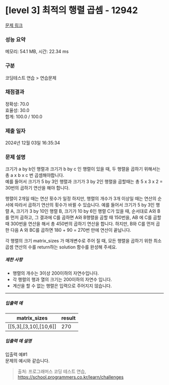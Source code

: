 # [level 3] 최적의 행렬 곱셈 - 12942 

[문제 링크](https://school.programmers.co.kr/learn/courses/30/lessons/12942) 

### 성능 요약

메모리: 54.1 MB, 시간: 22.34 ms

### 구분

코딩테스트 연습 > 연습문제

### 채점결과

정확성: 70.0<br/>효율성: 30.0<br/>합계: 100.0 / 100.0

### 제출 일자

2024년 12월 03일 16:35:34

### 문제 설명

<p>크기가 a by b인 행렬과 크기가 b by c 인 행렬이 있을 때, 두 행렬을 곱하기 위해서는 총 a x b x c 번 곱셈해야합니다.<br>
예를 들어서 크기가 5 by 3인 행렬과 크기가 3 by 2인 행렬을 곱할때는 총 5 x 3 x 2 = 30번의 곱하기 연산을 해야 합니다.</p>

<p>행렬이 2개일 때는 연산 횟수가 일정 하지만, 행렬의 개수가 3개 이상일 때는 연산의 순서에 따라서 곱하기 연산의 횟수가 바뀔 수 있습니다. 예를 들어서 크기가 5 by 3인 행렬 A, 크기가 3 by 10인 행렬 B, 크기가 10 by 6인 행렬 C가 있을 때, 순서대로 A와 B를 먼저 곱하고, 그 결과에 C를 곱하면 A와 B행렬을 곱할 때 150번을, AB 에 C를 곱할 때 300번을 연산을 해서 총 450번의 곱하기 연산을 합니다. 하지만, B와 C를 먼저 곱한 다음 A 와 BC를 곱하면 180 + 90 = 270번 만에 연산이 끝납니다.</p>

<p>각 행렬의 크기 matrix_sizes 가 매개변수로 주어 질 때, 모든 행렬을 곱하기 위한 최소 곱셈 연산의 수를 return하는 solution 함수를 완성해 주세요.</p>

<h5>제한 사항</h5>

<ul>
<li>행렬의 개수는 3이상 200이하의 자연수입니다.</li>
<li>각 행렬의 행과 열의 크기는 200이하의 자연수 입니다.</li>
<li>계산을 할 수 없는 행렬은 입력으로 주어지지 않습니다.</li>
</ul>

<hr>

<h5>입출력 예</h5>
<table class="table">
        <thead><tr>
<th>matrix_sizes</th>
<th>result</th>
</tr>
</thead>
        <tbody><tr>
<td>[[5,3],[3,10],[10,6]]</td>
<td>270</td>
</tr>
</tbody>
      </table>
<h5>입출력 예 설명</h5>

<p>입출력 예#1<br>
문제의 예시와 같습니다.</p>


> 출처: 프로그래머스 코딩 테스트 연습, https://school.programmers.co.kr/learn/challenges